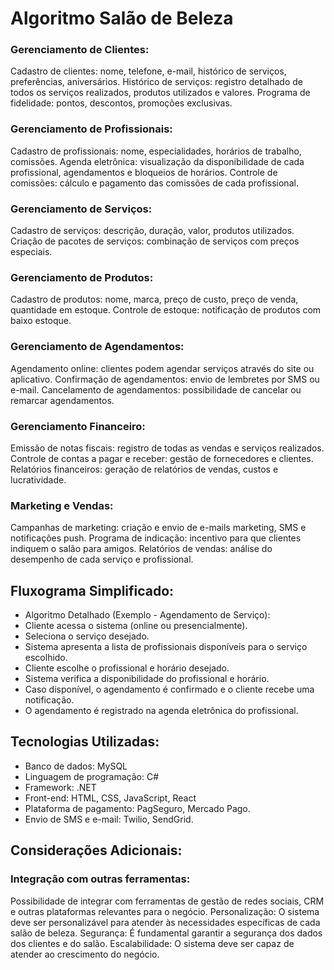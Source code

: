 # Algoritmo Salão de Beleza

### **Gerenciamento de Clientes:**

Cadastro de clientes: nome, telefone, e-mail, histórico de serviços, preferências, aniversários.
Histórico de serviços: registro detalhado de todos os serviços realizados, produtos utilizados e valores.
Programa de fidelidade: pontos, descontos, promoções exclusivas.

### **Gerenciamento de Profissionais:**

Cadastro de profissionais: nome, especialidades, horários de trabalho, comissões.
Agenda eletrônica: visualização da disponibilidade de cada profissional, agendamentos e bloqueios de horários.
Controle de comissões: cálculo e pagamento das comissões de cada profissional.

### **Gerenciamento de Serviços:**

Cadastro de serviços: descrição, duração, valor, produtos utilizados.
Criação de pacotes de serviços: combinação de serviços com preços especiais.

### **Gerenciamento de Produtos:**

Cadastro de produtos: nome, marca, preço de custo, preço de venda, quantidade em estoque.
Controle de estoque: notificação de produtos com baixo estoque.

### **Gerenciamento de Agendamentos:**

Agendamento online: clientes podem agendar serviços através do site ou aplicativo.
Confirmação de agendamentos: envio de lembretes por SMS ou e-mail.
Cancelamento de agendamentos: possibilidade de cancelar ou remarcar agendamentos.

### **Gerenciamento Financeiro:**

Emissão de notas fiscais: registro de todas as vendas e serviços realizados.
Controle de contas a pagar e receber: gestão de fornecedores e clientes.
Relatórios financeiros: geração de relatórios de vendas, custos e lucratividade.

### **Marketing e Vendas:**

Campanhas de marketing: criação e envio de e-mails marketing, SMS e notificações push.
Programa de indicação: incentivo para que clientes indiquem o salão para amigos.
Relatórios de vendas: análise do desempenho de cada serviço e profissional.

## **Fluxograma Simplificado:**

- Algoritmo Detalhado (Exemplo - Agendamento de Serviço):
- Cliente acessa o sistema (online ou presencialmente).
- Seleciona o serviço desejado.
- Sistema apresenta a lista de profissionais disponíveis para o serviço escolhido.
- Cliente escolhe o profissional e horário desejado.
- Sistema verifica a disponibilidade do profissional e horário.
- Caso disponível, o agendamento é confirmado e o cliente recebe uma notificação.
- O agendamento é registrado na agenda eletrônica do profissional.

## **Tecnologias Utilizadas:**

- Banco de dados: MySQL
- Linguagem de programação: C#
- Framework: .NET
- Front-end: HTML, CSS, JavaScript, React
- Plataforma de pagamento: PagSeguro, Mercado Pago.
- Envio de SMS e e-mail: Twilio, SendGrid.

## **Considerações Adicionais:**

### Integração com outras ferramentas:

Possibilidade de integrar com ferramentas de gestão de redes sociais, CRM e outras plataformas relevantes para o negócio.
Personalização: O sistema deve ser personalizável para atender às necessidades específicas de cada salão de beleza.
Segurança: É fundamental garantir a segurança dos dados dos clientes e do salão.
Escalabilidade: O sistema deve ser capaz de atender ao crescimento do negócio.
